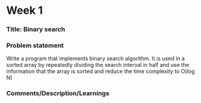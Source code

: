 # Week 1

### Title: Binary search

### Problem statement
Write a program that implements binary search algorithm. It is used in a sorted array by repeatedly dividing the search interval in half and use the information that the array is sorted and reduce the time complexity to O(log N)

### Comments/Description/Learnings
